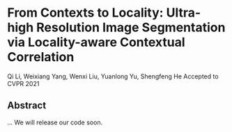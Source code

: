 # From Contexts to Locality: Ultra-high Resolution Image Segmentation via Locality-aware Contextual Correlation
Qi Li, Weixiang Yang, Wenxi Liu, Yuanlong Yu, Shengfeng He
Accepted to CVPR 2021
## Abstract
...
We will release our code soon.
